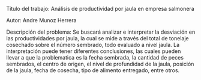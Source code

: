 Titulo del trabajo: Análisis de productividad por jaula en empresa salmonera

Autor: Andre Munoz Herrera

Descripción del problema: Se buscará analizar e interpretar la desviación en las productividades por jaula, la cual se mide a través del total de tonelaje cosechado sobre el número sembrado, todo evaluado a nivel jaula. La interpretación puede tener diferentes conclusiones, las cuales pueden llevar a que la problematica es la fecha sembrada, la cantidad de peces sembrados, el centro de origen, el nivel de profundidad de la jaula, posición de la jaula, fecha de cosecha, tipo de alimento entregado, entre otros. 
